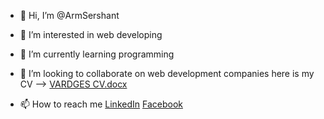 - 👋 Hi, I’m @ArmSershant
- 👀 I’m interested in web developing
- 🌱 I’m currently learning programming
- 💞️ I’m looking to collaborate on web development companies here is my CV --> [VARDGES CV.docx](https://github.com/ArmSershant/ArmSershant/files/8303431/VARDGES.CV.docx)

- 📫 How to reach me <a href="https://www.linkedin.com/in/vardges-movsesyan-668412214">LinkedIn</a> <a href="https://www.facebook.com/ArmSershant">Facebook</a>

<!---
ArmSershant/ArmSershant is a ✨ special ✨ repository because its `README.md` (this file) appears on your GitHub profile.
You can click the Preview link to take a look at your changes.
--->
